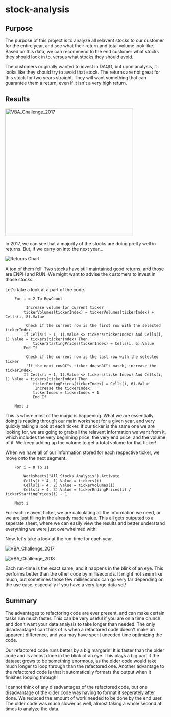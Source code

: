 # stock-analysis

## Purpose

The purpose of this project is to analyze all relavent stocks to our customer for the entire year, and see what their return and total volume look like. Based on this data, we can recommend to the end customer what stocks they should look in to, versus what stocks they should avoid.

The customers originally wanted to invest in DAQO, but upon analysis, it looks like they should try to avoid that stock. The returns are not great for this stock for two years straight. They will want something that can guarantee them a return, even if it isn't a very high return.

## Results

<img width="400" alt="VBA_Challenge_2017" src="https://user-images.githubusercontent.com/95941301/147421304-3f965e02-234e-427c-9acb-fea1d8c0e916.png">

In 2017, we can see that a majority of the stocks are doing pretty well in returns. But, if we carry on into the next year...

![Returns Chart](https://user-images.githubusercontent.com/95941301/147421367-7ac952e4-2cb4-4896-940e-c9ab99d7d822.png)

A ton of them fell! Two stocks have still maintained good returns, and those are ENPH and RUN. We might want to advise the customers to invest in those stocks.

Let's take a look at a part of the code.

```
    For i = 2 To RowCount
    
        'Increase volume for current ticker
        tickerVolumes(tickerIndex) = tickerVolumes(tickerIndex) + Cells(i, 8).Value
        
        'Check if the current row is the first row with the selected tickerIndex.
        If Cells(i - 1, 1).Value <> tickers(tickerIndex) And Cells(i, 1).Value = tickers(tickerIndex) Then
            tickerStartingPrices(tickerIndex) = Cells(i, 6).Value
        End If
        
        'Check if the current row is the last row with the selected ticker
         'If the next rowâ€™s ticker doesnâ€™t match, increase the tickerIndex.
        If Cells(i + 1, 1).Value <> tickers(tickerIndex) And Cells(i, 1).Value = tickers(tickerIndex) Then
            tickerEndingPrices(tickerIndex) = Cells(i, 6).Value
            'Increase the tickerIndex.
            tickerIndex = tickerIndex + 1
            End If
    
    Next i
```

This is where most of the magic is happening. What we are essentially doing is reading through our main worksheet for a given year, and very quickly taking a look at each ticker. If our ticker is the same one we are looking for, we are going to grab all the relavent information we want from it, which includes the very beginning price, the very end price, and the volume of it. We keep adding up the volume to get a total volume for that ticker!

When we have all of our information stored for each respective ticker, we move onto the next segment.

```
    For i = 0 To 11
        
        Worksheets("All Stocks Analysis").Activate
        Cells(i + 4, 1).Value = tickers(i)
        Cells(i + 4, 2).Value = tickerVolumes(i)
        Cells(i + 4, 3).Value = tickerEndingPrices(i) / tickerStartingPrices(i) - 1
        
    Next i
```

For each relavent ticker, we are calculating all the information we need, or we are just filling in the already made value. This all gets outputed to a seperate sheet, where we can easily view the results and better understand everything we were just overwhelmed with!

Now, let's take a look at the run-time for each year.

![VBA_Challenge_2017](https://user-images.githubusercontent.com/95941301/147421462-be149451-3489-4ee7-b94e-df018e6e1e0c.png)

![VBA_Challenge_2018](https://user-images.githubusercontent.com/95941301/147421464-3917c8b5-387f-4b94-81f1-a6c0b0c59813.png)

Each run-time is the exact same, and it happens in the blink of an eye. This performs better than the other code by milliseconds. It might not seem like much, but sometimes those few milliseconds can go very far depending on the use case, especially if you have a very large data set!

## Summary

The advantages to refactoring code are ever present, and can make certain tasks run much faster. This can be very useful if you are on a time crunch and don't want your data analysis to take longer than needed. The only disadvantage I can think of is when a refactored code doesn't make an apparent difference, and you may have spent uneeded time optimizing the code.

Our refactored code runs better by a big margarin! It is faster than the older code and is almost done in the blink of an eye. This plays a big part if the dataset grows to be something enormous, as the older code would take much longer to loop through than the refactored one. Another advantage to the refactored code is that it automatically formats the output when it finishes looping through!

I cannot think of any disadvantages of the refactored code, but one disadvantage of the older code was having to format it seperately after done. We reduced the amount of work needed to be done by the end user. The older code was much slower as well, almost taking a whole second at times to analyze the data.
